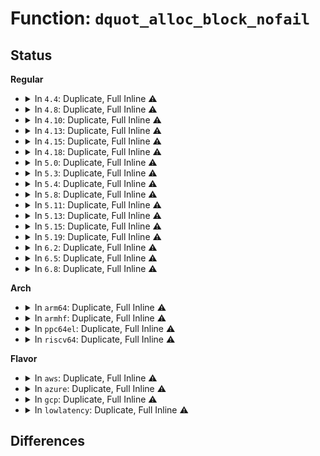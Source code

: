 # Function: <code>dquot_alloc_block_nofail</code>

## Status
<b>Regular</b>
<ul>
<li>
<details>
<summary>In <code>4.4</code>: Duplicate, Full Inline ⚠️</summary>

**Collision:** Static Duplication

**Inline:** Full

**Transformation:** False

**Instances:**

```
In fs/ext4/balloc.c (ffffffff8128f668)
Location: include/linux/quotaops.h:311
Inline: True
Inline callers:
  - fs/ext4/balloc.c:ext4_new_meta_blocks
```
```
In fs/ext4/mballoc.c (ffffffff812d430e)
Location: include/linux/quotaops.h:311
Inline: True
Inline callers:
  - fs/ext4/mballoc.c:ext4_mb_new_blocks
```
</details>
</li>
<li>
<details>
<summary>In <code>4.8</code>: Duplicate, Full Inline ⚠️</summary>

**Collision:** Static Duplication

**Inline:** Full

**Transformation:** False

**Instances:**

```
In fs/ext4/balloc.c (ffffffff812bcb9b)
Location: include/linux/quotaops.h:314
Inline: True
Inline callers:
  - fs/ext4/balloc.c:ext4_new_meta_blocks
```
```
In fs/ext4/mballoc.c (ffffffff81303a3c)
Location: include/linux/quotaops.h:314
Inline: True
Inline callers:
  - fs/ext4/mballoc.c:ext4_mb_new_blocks
```
</details>
</li>
<li>
<details>
<summary>In <code>4.10</code>: Duplicate, Full Inline ⚠️</summary>

**Collision:** Static Duplication

**Inline:** Full

**Transformation:** False

**Instances:**

```
In fs/ext4/balloc.c (ffffffff812d21eb)
Location: include/linux/quotaops.h:314
Inline: True
Inline callers:
  - fs/ext4/balloc.c:ext4_new_meta_blocks
```
```
In fs/ext4/mballoc.c (ffffffff813199fc)
Location: include/linux/quotaops.h:314
Inline: True
Inline callers:
  - fs/ext4/mballoc.c:ext4_mb_new_blocks
```
</details>
</li>
<li>
<details>
<summary>In <code>4.13</code>: Duplicate, Full Inline ⚠️</summary>

**Collision:** Static Duplication

**Inline:** Full

**Transformation:** False

**Instances:**

```
In fs/ext4/balloc.c (ffffffff812e3887)
Location: include/linux/quotaops.h:319
Inline: True
Inline callers:
  - fs/ext4/balloc.c:ext4_new_meta_blocks
```
```
In fs/ext4/mballoc.c (ffffffff81311097)
Location: include/linux/quotaops.h:319
Inline: True
Inline callers:
  - fs/ext4/mballoc.c:ext4_mb_new_blocks
```
</details>
</li>
<li>
<details>
<summary>In <code>4.15</code>: Duplicate, Full Inline ⚠️</summary>

**Collision:** Static Duplication

**Inline:** Full

**Transformation:** False

**Instances:**

```
In fs/ext4/balloc.c (ffffffff81308277)
Location: include/linux/quotaops.h:315
Inline: True
Inline callers:
  - fs/ext4/balloc.c:ext4_new_meta_blocks
```
```
In fs/ext4/mballoc.c (ffffffff81335cc5)
Location: include/linux/quotaops.h:315
Inline: True
Inline callers:
  - fs/ext4/mballoc.c:ext4_mb_new_blocks
```
</details>
</li>
<li>
<details>
<summary>In <code>4.18</code>: Duplicate, Full Inline ⚠️</summary>

**Collision:** Static Duplication

**Inline:** Full

**Transformation:** False

**Instances:**

```
In fs/ext4/balloc.c (ffffffff81336170)
Location: include/linux/quotaops.h:318
Inline: True
Inline callers:
  - fs/ext4/balloc.c:ext4_new_meta_blocks
```
```
In fs/ext4/mballoc.c (ffffffff813641bf)
Location: include/linux/quotaops.h:318
Inline: True
Inline callers:
  - fs/ext4/mballoc.c:ext4_mb_new_blocks
```
</details>
</li>
<li>
<details>
<summary>In <code>5.0</code>: Duplicate, Full Inline ⚠️</summary>

**Collision:** Static Duplication

**Inline:** Full

**Transformation:** False

**Instances:**

```
In fs/ext4/balloc.c (ffffffff8134d3f0)
Location: include/linux/quotaops.h:318
Inline: True
Inline callers:
  - fs/ext4/balloc.c:ext4_new_meta_blocks
```
```
In fs/ext4/mballoc.c (ffffffff8137c461)
Location: include/linux/quotaops.h:318
Inline: True
Inline callers:
  - fs/ext4/mballoc.c:ext4_mb_new_blocks
```
</details>
</li>
<li>
<details>
<summary>In <code>5.3</code>: Duplicate, Full Inline ⚠️</summary>

**Collision:** Static Duplication

**Inline:** Full

**Transformation:** False

**Instances:**

```
In fs/ext4/balloc.c (ffffffff81375de6)
Location: include/linux/quotaops.h:318
Inline: True
Inline callers:
  - fs/ext4/balloc.c:ext4_new_meta_blocks
```
```
In fs/ext4/mballoc.c (ffffffff813a6301)
Location: include/linux/quotaops.h:318
Inline: True
Inline callers:
  - fs/ext4/mballoc.c:ext4_mb_new_blocks
```
</details>
</li>
<li>
<details>
<summary>In <code>5.4</code>: Duplicate, Full Inline ⚠️</summary>

**Collision:** Static Duplication

**Inline:** Full

**Transformation:** False

**Instances:**

```
In fs/ext4/balloc.c (ffffffff8138e056)
Location: include/linux/quotaops.h:328
Inline: True
Inline callers:
  - fs/ext4/balloc.c:ext4_new_meta_blocks
```
```
In fs/ext4/mballoc.c (ffffffff813bf171)
Location: include/linux/quotaops.h:328
Inline: True
Inline callers:
  - fs/ext4/mballoc.c:ext4_mb_new_blocks
```
</details>
</li>
<li>
<details>
<summary>In <code>5.8</code>: Duplicate, Full Inline ⚠️</summary>

**Collision:** Static Duplication

**Inline:** Full

**Transformation:** False

**Instances:**

```
In fs/ext4/balloc.c (ffffffff813d9576)
Location: include/linux/quotaops.h:330
Inline: True
Inline callers:
  - fs/ext4/balloc.c:ext4_new_meta_blocks
```
```
In fs/ext4/mballoc.c (ffffffff8140b1f1)
Location: include/linux/quotaops.h:330
Inline: True
Inline callers:
  - fs/ext4/mballoc.c:ext4_mb_new_blocks
```
</details>
</li>
<li>
<details>
<summary>In <code>5.11</code>: Duplicate, Full Inline ⚠️</summary>

**Collision:** Static Duplication

**Inline:** Full

**Transformation:** False

**Instances:**

```
In fs/ext4/balloc.c (ffffffff813eb206)
Location: include/linux/quotaops.h:327
Inline: True
Inline callers:
  - fs/ext4/balloc.c:ext4_new_meta_blocks
```
```
In fs/ext4/mballoc.c (ffffffff8141e738)
Location: include/linux/quotaops.h:327
Inline: True
Inline callers:
  - fs/ext4/mballoc.c:ext4_mb_new_blocks
```
</details>
</li>
<li>
<details>
<summary>In <code>5.13</code>: Duplicate, Full Inline ⚠️</summary>

**Collision:** Static Duplication

**Inline:** Full

**Transformation:** False

**Instances:**

```
In fs/ext4/balloc.c (ffffffff813f1736)
Location: include/linux/quotaops.h:327
Inline: True
Inline callers:
  - fs/ext4/balloc.c:ext4_new_meta_blocks
```
```
In fs/ext4/mballoc.c (ffffffff81425132)
Location: include/linux/quotaops.h:327
Inline: True
Inline callers:
  - fs/ext4/mballoc.c:ext4_mb_new_blocks
```
</details>
</li>
<li>
<details>
<summary>In <code>5.15</code>: Duplicate, Full Inline ⚠️</summary>

**Collision:** Static Duplication

**Inline:** Full

**Transformation:** False

**Instances:**

```
In fs/ext4/balloc.c (ffffffff81443756)
Location: include/linux/quotaops.h:327
Inline: True
Inline callers:
  - fs/ext4/balloc.c:ext4_new_meta_blocks
```
```
In fs/ext4/mballoc.c (ffffffff81478d37)
Location: include/linux/quotaops.h:327
Inline: True
Inline callers:
  - fs/ext4/mballoc.c:ext4_mb_new_blocks
```
</details>
</li>
<li>
<details>
<summary>In <code>5.19</code>: Duplicate, Full Inline ⚠️</summary>

**Collision:** Static Duplication

**Inline:** Full

**Transformation:** False

**Instances:**

```
In fs/ext4/balloc.c (ffffffff814bf5c0)
Location: include/linux/quotaops.h:327
Inline: True
Inline callers:
  - fs/ext4/balloc.c:ext4_new_meta_blocks
```
```
In fs/ext4/mballoc.c (ffffffff814fb558)
Location: include/linux/quotaops.h:327
Inline: True
Inline callers:
  - fs/ext4/mballoc.c:ext4_mb_new_blocks
```
</details>
</li>
<li>
<details>
<summary>In <code>6.2</code>: Duplicate, Full Inline ⚠️</summary>

**Collision:** Static Duplication

**Inline:** Full

**Transformation:** False

**Instances:**

```
In fs/ext4/balloc.c (ffffffff81557530)
Location: include/linux/quotaops.h:330
Inline: True
Inline callers:
  - fs/ext4/balloc.c:ext4_new_meta_blocks
```
```
In fs/ext4/mballoc.c (ffffffff81595d78)
Location: include/linux/quotaops.h:330
Inline: True
Inline callers:
  - fs/ext4/mballoc.c:ext4_mb_new_blocks
```
</details>
</li>
<li>
<details>
<summary>In <code>6.5</code>: Duplicate, Full Inline ⚠️</summary>

**Collision:** Static Duplication

**Inline:** Full

**Transformation:** False

**Instances:**

```
In fs/ext4/balloc.c (ffffffff8158f3b0)
Location: include/linux/quotaops.h:330
Inline: True
Inline callers:
  - fs/ext4/balloc.c:ext4_new_meta_blocks
```
```
In fs/ext4/mballoc.c (ffffffff815cc6e3)
Location: include/linux/quotaops.h:330
Inline: True
Inline callers:
  - fs/ext4/mballoc.c:ext4_mb_new_blocks
```
</details>
</li>
<li>
<details>
<summary>In <code>6.8</code>: Duplicate, Full Inline ⚠️</summary>

**Collision:** Static Duplication

**Inline:** Full

**Transformation:** False

**Instances:**

```
In fs/ext4/balloc.c (ffffffff815c80c0)
Location: include/linux/quotaops.h:329
Inline: True
Inline callers:
  - fs/ext4/balloc.c:ext4_new_meta_blocks
```
```
In fs/ext4/mballoc.c (ffffffff81605173)
Location: include/linux/quotaops.h:329
Inline: True
Inline callers:
  - fs/ext4/mballoc.c:ext4_mb_new_blocks
```
</details>
</li>
</ul>
<b>Arch</b>
<ul>
<li>
<details>
<summary>In <code>arm64</code>: Duplicate, Full Inline ⚠️</summary>

**Collision:** Static Duplication

**Inline:** Full

**Transformation:** False

**Instances:**

```
In fs/ext4/balloc.c (ffff8000104601b8)
Location: include/linux/quotaops.h:328
Inline: True
Inline callers:
  - fs/ext4/balloc.c:ext4_new_meta_blocks
```
```
In fs/ext4/mballoc.c (ffff800010495f04)
Location: include/linux/quotaops.h:328
Inline: True
Inline callers:
  - fs/ext4/mballoc.c:ext4_mb_new_blocks
```
</details>
</li>
<li>
<details>
<summary>In <code>armhf</code>: Duplicate, Full Inline ⚠️</summary>

**Collision:** Static Duplication

**Inline:** Full

**Transformation:** False

**Instances:**

```
In fs/ext4/balloc.c (c06209e4)
Location: include/linux/quotaops.h:328
Inline: True
Inline callers:
  - fs/ext4/balloc.c:ext4_new_meta_blocks
```
```
In fs/ext4/mballoc.c (c06579d8)
Location: include/linux/quotaops.h:328
Inline: True
Inline callers:
  - fs/ext4/mballoc.c:ext4_mb_new_blocks
```
</details>
</li>
<li>
<details>
<summary>In <code>ppc64el</code>: Duplicate, Full Inline ⚠️</summary>

**Collision:** Static Duplication

**Inline:** Full

**Transformation:** False

**Instances:**

```
In fs/ext4/balloc.c (c00000000057c5d0)
Location: include/linux/quotaops.h:328
Inline: True
Inline callers:
  - fs/ext4/balloc.c:ext4_new_meta_blocks
```
```
In fs/ext4/mballoc.c (c0000000005bfc90)
Location: include/linux/quotaops.h:328
Inline: True
Inline callers:
  - fs/ext4/mballoc.c:ext4_mb_new_blocks
```
</details>
</li>
<li>
<details>
<summary>In <code>riscv64</code>: Duplicate, Full Inline ⚠️</summary>

**Collision:** Static Duplication

**Inline:** Full

**Transformation:** False

**Instances:**

```
In fs/ext4/balloc.c (ffffffe0002ef824)
Location: include/linux/quotaops.h:328
Inline: True
Inline callers:
  - fs/ext4/balloc.c:ext4_new_meta_blocks
```
```
In fs/ext4/mballoc.c (ffffffe00031a9a4)
Location: include/linux/quotaops.h:328
Inline: True
Inline callers:
  - fs/ext4/mballoc.c:ext4_mb_new_blocks
```
</details>
</li>
</ul>
<b>Flavor</b>
<ul>
<li>
<details>
<summary>In <code>aws</code>: Duplicate, Full Inline ⚠️</summary>

**Collision:** Static Duplication

**Inline:** Full

**Transformation:** False

**Instances:**

```
In fs/ext4/balloc.c (ffffffff81386636)
Location: include/linux/quotaops.h:328
Inline: True
Inline callers:
  - fs/ext4/balloc.c:ext4_new_meta_blocks
```
```
In fs/ext4/mballoc.c (ffffffff813b7751)
Location: include/linux/quotaops.h:328
Inline: True
Inline callers:
  - fs/ext4/mballoc.c:ext4_mb_new_blocks
```
</details>
</li>
<li>
<details>
<summary>In <code>azure</code>: Duplicate, Full Inline ⚠️</summary>

**Collision:** Static Duplication

**Inline:** Full

**Transformation:** False

**Instances:**

```
In fs/ext4/balloc.c (ffffffff813770c6)
Location: include/linux/quotaops.h:328
Inline: True
Inline callers:
  - fs/ext4/balloc.c:ext4_new_meta_blocks
```
```
In fs/ext4/mballoc.c (ffffffff813a81e1)
Location: include/linux/quotaops.h:328
Inline: True
Inline callers:
  - fs/ext4/mballoc.c:ext4_mb_new_blocks
```
</details>
</li>
<li>
<details>
<summary>In <code>gcp</code>: Duplicate, Full Inline ⚠️</summary>

**Collision:** Static Duplication

**Inline:** Full

**Transformation:** False

**Instances:**

```
In fs/ext4/balloc.c (ffffffff81384106)
Location: include/linux/quotaops.h:328
Inline: True
Inline callers:
  - fs/ext4/balloc.c:ext4_new_meta_blocks
```
```
In fs/ext4/mballoc.c (ffffffff813b4fb1)
Location: include/linux/quotaops.h:328
Inline: True
Inline callers:
  - fs/ext4/mballoc.c:ext4_mb_new_blocks
```
</details>
</li>
<li>
<details>
<summary>In <code>lowlatency</code>: Duplicate, Full Inline ⚠️</summary>

**Collision:** Static Duplication

**Inline:** Full

**Transformation:** False

**Instances:**

```
In fs/ext4/balloc.c (ffffffff81397c66)
Location: include/linux/quotaops.h:328
Inline: True
Inline callers:
  - fs/ext4/balloc.c:ext4_new_meta_blocks
```
```
In fs/ext4/mballoc.c (ffffffff813c9c00)
Location: include/linux/quotaops.h:328
Inline: True
Inline callers:
  - fs/ext4/mballoc.c:ext4_mb_new_blocks
```
</details>
</li>
</ul>

## Differences
